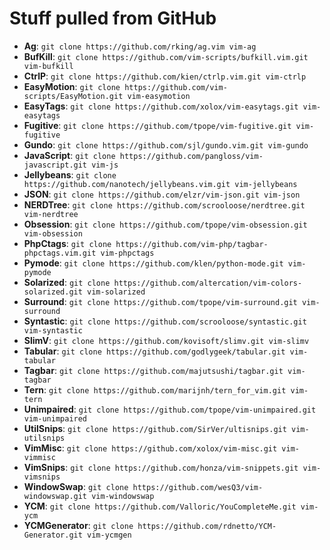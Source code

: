 # Stuff pulled from GitHub

* **Ag**:             `git clone https://github.com/rking/ag.vim vim-ag`
* **BufKill**:        `git clone https://github.com/vim-scripts/bufkill.vim.git vim-bufkill`
* **CtrlP**:          `git clone https://github.com/kien/ctrlp.vim.git vim-ctrlp`
* **EasyMotion**:     `git clone https://github.com/vim-scripts/EasyMotion.git vim-easymotion`
* **EasyTags**:       `git clone https://github.com/xolox/vim-easytags.git vim-easytags`
* **Fugitive**:       `git clone https://github.com/tpope/vim-fugitive.git vim-fugitive`
* **Gundo**:          `git clone https://github.com/sjl/gundo.vim.git vim-gundo`
* **JavaScript**:     `git clone https://github.com/pangloss/vim-javascript.git vim-js`
* **Jellybeans**:     `git clone https://github.com/nanotech/jellybeans.vim.git vim-jellybeans`
* **JSON**:           `git clone https://github.com/elzr/vim-json.git vim-json`
* **NERDTree**:       `git clone https://github.com/scrooloose/nerdtree.git vim-nerdtree`
* **Obsession**:      `git clone https://github.com/tpope/vim-obsession.git vim-obsession`
* **PhpCtags**:       `git clone https://github.com/vim-php/tagbar-phpctags.vim.git vim-phpctags`
* **Pymode**:         `git clone https://github.com/klen/python-mode.git vim-pymode`
* **Solarized**:      `git clone https://github.com/altercation/vim-colors-solarized.git vim-solarized`
* **Surround**:       `git clone https://github.com/tpope/vim-surround.git vim-surround`
* **Syntastic**:      `git clone https://github.com/scrooloose/syntastic.git vim-syntastic`
* **SlimV**:          `git clone https://github.com/kovisoft/slimv.git vim-slimv`
* **Tabular**:        `git clone https://github.com/godlygeek/tabular.git vim-tabular`
* **Tagbar**:         `git clone https://github.com/majutsushi/tagbar.git vim-tagbar`
* **Tern**:           `git clone https://github.com/marijnh/tern_for_vim.git vim-tern`
* **Unimpaired**:     `git clone https://github.com/tpope/vim-unimpaired.git vim-unimpaired`
* **UtilSnips**:      `git clone https://github.com/SirVer/ultisnips.git vim-utilsnips`
* **VimMisc**:        `git clone https://github.com/xolox/vim-misc.git vim-vimmisc`
* **VimSnips**:       `git clone https://github.com/honza/vim-snippets.git vim-vimsnips`
* **WindowSwap**:     `git clone https://github.com/wesQ3/vim-windowswap.git vim-windowswap`
* **YCM**:            `git clone https://github.com/Valloric/YouCompleteMe.git vim-ycm`
* **YCMGenerator**:   `git clone https://github.com/rdnetto/YCM-Generator.git vim-ycmgen`
